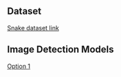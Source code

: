 ## Dataset

[Snake dataset link](https://www.kaggle.com/duttadebadri/identifying-different-breeds-of-snakes/download)

## Image Detection Models

[Option 1](https://www.sciencedirect.com/science/article/pii/S1877050921000284)
